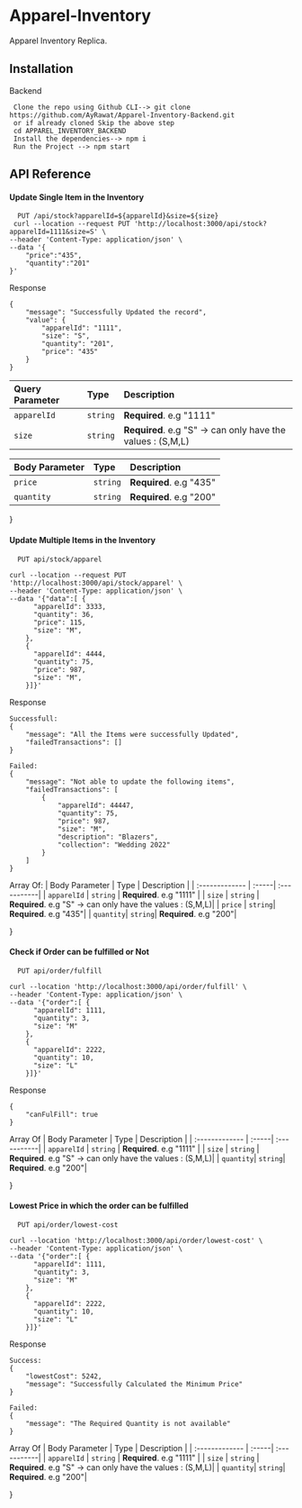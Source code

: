 
# Apparel-Inventory
 Apparel Inventory Replica. 

## Installation

Backend

```
 Clone the repo using Github CLI--> git clone https://github.com/AyRawat/Apparel-Inventory-Backend.git
 or if already cloned Skip the above step
 cd APPAREL_INVENTORY_BACKEND
 Install the dependencies--> npm i
 Run the Project --> npm start
```

    
## API Reference

#### Update Single Item in the Inventory

```http
  PUT /api/stock?apparelId=${apparelId}&size=${size}
 curl --location --request PUT 'http://localhost:3000/api/stock?apparelId=1111&size=S' \
--header 'Content-Type: application/json' \
--data '{
    "price":"435",
    "quantity":"201"
}'
```
Response
```
{
    "message": "Successfully Updated the record",
    "value": {
        "apparelId": "1111",
        "size": "S",
        "quantity": "201",
        "price": "435"
    }
}
```

|Query Parameter | Type     | Description                | 
| :-------- | :------- | :------------------------- |
| `apparelId` | `string` | **Required**. e.g "1111" |
| `size` |   `string`     | **Required**. e.g "S"  ->  can only have the values : (S,M,L)|

| Body Parameter | Type | Description |
| :------------- | :-----| :-----------|
| `price`        |   `string`| **Required**. e.g "435"|
| `quantity`        |   `string`| **Required**. e.g "200"|

}
#### Update Multiple Items in the Inventory

```http
  PUT api/stock/apparel

curl --location --request PUT 'http://localhost:3000/api/stock/apparel' \
--header 'Content-Type: application/json' \
--data '{"data":[ {
      "apparelId": 3333,
      "quantity": 36,
      "price": 115,
      "size": "M",
    },
    {
      "apparelId": 4444,
      "quantity": 75,
      "price": 987,
      "size": "M",
    }]}'
```
Response
```
Successfull:
{
    "message": "All the Items were successfully Updated",
    "failedTransactions": []
}

Failed:
{
    "message": "Not able to update the following items",
    "failedTransactions": [
        {
            "apparelId": 44447,
            "quantity": 75,
            "price": 987,
            "size": "M",
            "description": "Blazers",
            "collection": "Wedding 2022"
        }
    ]
}
```
Array Of:
| Body Parameter | Type | Description |
| :------------- | :-----| :-----------|
| `apparelId` | `string` | **Required**. e.g "1111" |
| `size` |   `string`     | **Required**. e.g "S"  ->  can only have the values : (S,M,L)|
| `price` |   `string`| **Required**. e.g "435"|
| `quantity`|   `string`| **Required**. e.g "200"|

}


#### Check if Order can be fulfilled or Not

```http
  PUT api/order/fulfill

curl --location 'http://localhost:3000/api/order/fulfill' \
--header 'Content-Type: application/json' \
--data '{"order":[ {
      "apparelId": 1111,
      "quantity": 3,
      "size": "M"
    },
    {
      "apparelId": 2222,
      "quantity": 10,
      "size": "L"
    }]}'
```
Response
```
{
    "canFulFill": true
}

```
Array Of
| Body Parameter | Type | Description |
| :------------- | :-----| :-----------|
| `apparelId` | `string` | **Required**. e.g "1111" |
| `size` |   `string`     | **Required**. e.g "S"  ->  can only have the values : (S,M,L)|
| `quantity`|   `string`| **Required**. e.g "200"|

}

#### Lowest Price in which the order can be fulfilled

```http
  PUT api/order/lowest-cost

curl --location 'http://localhost:3000/api/order/lowest-cost' \
--header 'Content-Type: application/json' \
--data '{"order":[ {
      "apparelId": 1111,
      "quantity": 3,
      "size": "M"
    },
    {
      "apparelId": 2222,
      "quantity": 10,
      "size": "L"
    }]}'
```
Response
```
Success:
{
    "lowestCost": 5242,
    "message": "Successfully Calculated the Minimum Price"
}

Failed:
{
    "message": "The Required Quantity is not available"
}
```
Array Of
| Body Parameter | Type | Description |
| :------------- | :-----| :-----------|
| `apparelId` | `string` | **Required**. e.g "1111" |
| `size` |   `string`     | **Required**. e.g "S"  ->  can only have the values : (S,M,L)|
| `quantity`|   `string`| **Required**. e.g "200"|

}